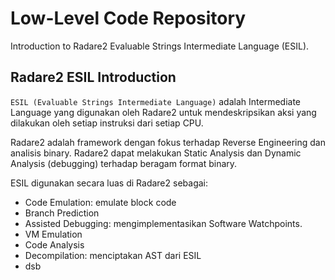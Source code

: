 # Low-Level Code Repository

Introduction to Radare2 Evaluable Strings Intermediate Language (ESIL).

## Radare2 ESIL Introduction

`ESIL (Evaluable Strings Intermediate Language)` adalah Intermediate Language yang digunakan oleh Radare2 untuk mendeskripsikan aksi yang dilakukan oleh setiap instruksi dari setiap CPU.

Radare2 adalah framework dengan fokus terhadap Reverse Engineering dan analisis binary. Radare2 dapat melakukan Static Analysis dan Dynamic Analysis (debugging) terhadap beragam format binary.

ESIL digunakan secara luas di Radare2 sebagai:

- Code Emulation: emulate block code 
- Branch Prediction
- Assisted Debugging: mengimplementasikan Software Watchpoints.
- VM Emulation
- Code Analysis
- Decompilation: menciptakan AST dari ESIL
- dsb